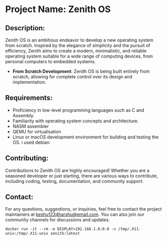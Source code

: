 # Project Name: Zenith OS

## Description:
Zenith OS is an ambitious endeavor to develop a new operating system from scratch. Inspired by the elegance of simplicity and the pursuit of efficiency, Zenith aims to create a modern, minimalistic, and reliable operating system suitable for a wide range of computing devices, from personal computers to embedded systems.

- **From Scratch Development**: Zenith OS is being built entirely from scratch, allowing for complete control over its design and implementation.

## Requirements:
- Proficiency in low-level programming languages such as C and Assembly.
- Familiarity with operating system concepts and architecture.
- NASM assembler 
- QEMU for virtualisation 
- Linux or macOS development environment for building and testing the OS. i used debian

## Contributing:
Contributions to Zenith OS are highly encouraged! Whether you are a seasoned developer or just starting, there are various ways to contribute, including coding, testing, documentation, and community support.

## Contact:
For any questions, suggestions, or inquiries, feel free to contact the project maintainers at keshu1234harshu@email.com. You can also join our community channels for discussions and updates.


```
docker run -it --rm -e DISPLAY=192.168.1.6:0.0 -v /tmp/.X11-unix:/tmp/.X11-unix zenith:latest
```